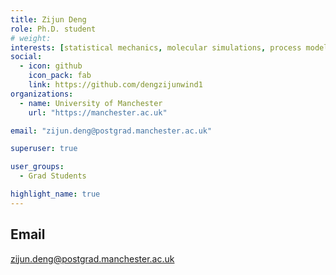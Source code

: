 ```yaml
---
title: Zijun Deng
role: Ph.D. student
# weight: 
interests: [statistical mechanics, molecular simulations, process modeling, data driven machine learning]
social:
  - icon: github
    icon_pack: fab
    link: https://github.com/dengzijunwind1
organizations:
  - name: University of Manchester
    url: "https://manchester.ac.uk"

email: "zijun.deng@postgrad.manchester.ac.uk"

superuser: true

user_groups:
  - Grad Students

highlight_name: true
---
```

## Email
zijun.deng@postgrad.manchester.ac.uk